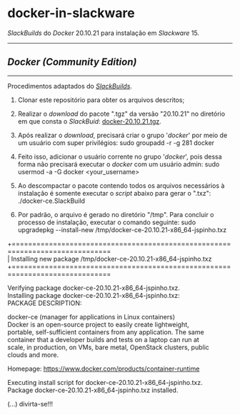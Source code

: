 # docker-in-slackware
*SlackBuilds* do *Docker* 20.10.21 para instalação em *Slackware* 15.

------------------------------
## *Docker (Community Edition)*
---------------------------

Procedimentos adaptados do [*SlackBuilds*](https://slackbuilds.org).

1. Clonar este repositório para obter os arquivos descritos;

2. Realizar o *download* do pacote ".tgz" da versão "20.10.21" no diretório em que consta o *SlackBuid*: [docker-20.10.21.tgz](https://download.docker.com/linux/static/stable/x86_64/docker-20.10.21.tgz).

3. Após realizar o *download*, precisará criar o grupo '*docker*' por meio de um usuário com super privilégios: sudo groupadd -r -g 281 docker

4. Feito isso, adicionar o usuário corrente no grupo '*docker*', pois dessa forma não precisará executar o *docker* com um usuário admin: sudo usermod -a -G docker <your_username>

5. Ao descompactar o pacote contendo todos os arquivos necessários à instalação é somente executar o *script* abaixo para gerar o ".txz": ./docker-ce.SlackBuild

6. Por padrão, o arquivo é gerado no diretório "/tmp". Para concluir o processo de instalação, executar o comando seguinte: sudo upgradepkg --install-new /tmp/docker-ce-20.10.21-x86_64-jspinho.txz

+==============================================================================  
| Installing new package /tmp/docker-ce-20.10.21-x86_64-jspinho.txz  
+==============================================================================  

Verifying package docker-ce-20.10.21-x86_64-jspinho.txz.  
Installing package docker-ce-20.10.21-x86_64-jspinho.txz:  
PACKAGE DESCRIPTION:

docker-ce (manager for applications in Linux containers)  
Docker is an open-source project to easily create lightweight,  
portable, self-sufficient containers from any application. The same  
container that a developer builds and tests on a laptop can run at  
scale, in production, on VMs, bare metal, OpenStack clusters, public  
clouds and more.  

Homepage: https://www.docker.com/products/container-runtime

Executing install script for docker-ce-20.10.21-x86_64-jspinho.txz.  
Package docker-ce-20.10.21-x86_64-jspinho.txz installed.

(...) divirta-se!!!
